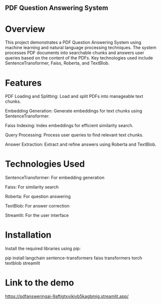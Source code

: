 ## PDF Question Answering System

# Overview

This project demonstrates a PDF Question Answering System using machine learning and natural language processing techniques. The system processes PDF documents into searchable chunks and answers user queries based on the content of the PDFs. Key technologies used include SentenceTransformer, Faiss, Roberta, and TextBlob.

# Features

PDF Loading and Splitting: Load and split PDFs into manageable text chunks.

Embedding Generation: Generate embeddings for text chunks using SentenceTransformer.

Faiss Indexing: Index embeddings for efficient similarity search.

Query Processing: Process user queries to find relevant text chunks.

Answer Extraction: Extract and refine answers using Roberta and TextBlob.

# Technologies Used
SentenceTransformer: For embedding generation

Faiss: For similarity search

Roberta: For question answering

TextBlob: For answer correction

Streamlit: For the user interface

# Installation
Install the required libraries using pip:

pip install langchain sentence-transformers faiss transformers torch textblob streamlit

# Link to the demo
https://pdfansweringai-9aftigtxvikivb5kagbmig.streamlit.app/
